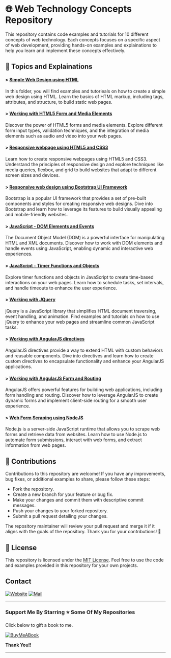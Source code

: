 # 🌐 Web Technology Concepts Repository

This repository contains code examples and tutorials for 10 different concepts of web technology. Each concepts focuses on a specific aspect of web development, providing hands-on examples and explainations to help you learn and implement these concepts effectively.

## 🌟 Topics and Explainations

#### > [Simple Web Design using HTML](/Exp-01)

In this folder, you will find examples and tutorieals on how to create a simple web design using HTML. Learn the basics of HTML markup, including tags, attributes, and structure, to build static web pages. 

#### > [Working with HTML5 Form and Media Elements](/Exp-02)

Discover the power of HTML5 forms and media elements. Explore different form input types, validation techniques, and the integration of media elements such as audio and video into your web pages. 

#### > [Responsive webpage using HTML5 and CSS3](/Exp-03)

Learn how to create responsive webpages using HTML5 and CSS3. Understand the principles of responsive design and explore techniques like media queries, flexbox, and grid to build websites that adapt to different screen sizes and devices. 

#### > [Responsive web design using Bootstrap UI Framework](/Exp-04)

Bootstrap is a popular UI framework that provides a set of pre-built components and styles for creating responsive web designs. Dive into Bootstrap and learn how to leverage its features to build visually appealing and mobile-friendly websites. 

#### > [JavaScript - DOM Elements and Events](/Exp-05)

The Document Object Model (DOM) is a powerful interface for manipulating HTML and XML documents. Discover how to work with DOM elements and handle events using JavaScript, enabling dynamic and interactive web experiences. 

#### > [JavaScript - Timer Functions and Objects](/Exp-06)

Explore timer functions and objects in JavaScript to create time-based interactions on your web pages. Learn how to schedule tasks, set intervals, and handle timeouts to enhance the user experience. 

#### > [Working with JQuery](/Exp-07)

jQuery is a JavaScript library that simplifies HTML document traversing, event handling, and animation. Find examples and tutorials on how to use jQuery to enhance your web pages and streamline common JavaScript tasks.

#### > [Working with AngularJS directives](/Exp-08)

AngularJS directives provide a way to extend HTML with custom behaviors and reusable components. Dive into directives and learn how to create custom directives to encapsulate functionality and enhance your AngularJS applications.

#### > [Working with AngularJS Form and Routing ](/Exp-09)

AngularJS offers powerful features for building web applications, including form handling and routing. Discover how to leverage AngularJS to create dynamic forms and implement client-side routing for a smooth user experience.

#### > [Web Form Scraping using NodeJS](/Exp-10)

Node.js is a server-side JavaScript runtime that allows you to scrape web forms and retrieve data from websites. Learn how to use Node.js to automate form submissions, interact with web forms, and extract information from web pages.

## 🤝 Contributions

Contributions to this repository are welcome! If you have any improvements, bug fixes, or additional examples to share, please follow these steps:

- Fork the repository.
- Create a new branch for your feature or bug fix.
- Make your changes and commit them with descriptive commit messages.
- Push your changes to your forked repository.
- Submit a pull request detailing your changes.

The repository maintainer will review your pull request and merge it if it aligns with the goals of the repository. Thank you for your contributions! 🙌

## 📄 License
This repository is licensed under the [MIT License](/LICENCE). Feel free to use the code and examples provided in this repository for your own projects.

## Contact

[![Website](https://img.shields.io/badge/website-000000?style=for-the-badge&logo=About.me&logoColor=white)](https://rubangino.in/)
[![Mail](https://img.shields.io/badge/Gmail-D14836?style=for-the-badge&logo=gmail&logoColor=white)](mailto:info@rubangino.in)


<hr/>

### Support Me By Starring ⭐ Some Of My Repositories

Click below to gift a book to me.

[![BuyMeABook](https://img.shields.io/badge/Buy%20Me%20a%20Book-ffdd00?style=for-the-badge&logo=buy-me-a-book&logoColor=black)
](https://bit.ly/3M5jxLd)

**Thank You!!**

<hr/>
